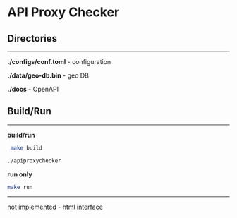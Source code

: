 # API Proxy Checker

## Directories

---

**./configs/conf.toml** - configuration

**./data/geo-db.bin** - geo DB

**./docs** - OpenAPI

## Build/Run

---

**build/run**

```sh
 make build
 ```

``` sh
./apiproxychecker
```

**run only**

``` sh
make run
```

---

not implemented - html interface